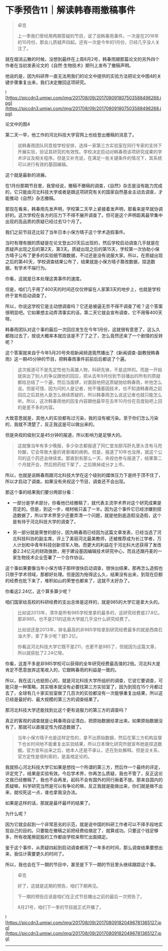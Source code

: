 # 下季预告11｜解读韩春雨撤稿事件

> 卓克
> 
> 上一季我们曾经用两期答疑的节目，说了说韩春雨事件。一次是在2016年的10月份，那会儿质疑声四起。还有一次是今年的1月份，已经几乎没人关注了。

就在烟消云散的时候，没想到最终在上周8月2号，韩春雨跟那篇论文的另外四个作者在当初发表论文的《自然·生物技术》期刊上发布了撤稿声明。

他说的是，因为科研界一直无法用我们的论文中提供的实验方法把论文中图4的关键步骤重复出来，我们决定撤回这项研究。

![https://piccdn3.umiwi.com/img/201708/09/201708091807503588498268.jpg](https://piccdn3.umiwi.com/img/201708/09/201708091807503588498268.jpg)

论文中的图4

第二天一早，他工作的河北科技大学官网上也给登出撤稿的消息了。

> 说韩春雨团队同意按学校安排，选择一家第三方实验室在同行专家的支持下开展实验，验证其研究的有效性。学校决定启动对韩春雨该项研究成果的学术评议及相关程序。但是又补充说，在满足一些关键条件的情况下，其系统可以进行有效的基因编辑。

这个就是最新的进展。

在1月份那期节目里，我曾经说，撤稿不撤稿的调查，《自然》杂志是没有能力完成的，它只能由河北科技大学或者是跟这项研究有关的国家自然基金主动去调查，才能推动《自然》杂志撤稿。

那现在看来，韩春雨先发声明，学校第二天早上紧接着发声明，那看来是早就协调好的。这次学校在各方的压力下不得不展开调查了。但可是这个声明距离最早集中出现的高品质的质疑已经过去12个月了。

我们之前节目还比较了当年日本小保方晴子这个学术造假事件。

当时有理有据的质疑是在论文登出20天后出现的，然后学校启动调查几乎就是在质疑声出现之后的第2天，第3天。质疑出现之后的第15天，学校第一次协助小保方晴子公布了更多的实验细节跟数据，不过还是没有说服大家。所以，在质疑出现之后的第40天，学校调查结果公布了，结果就是小保方晴子篡改数据，捏造数据，有学术不端行为。

你看，这就是日本处理这类事件的速度。

但是，咱们几乎用了400天的时间还仅仅停留在人家第3天的地步上，也就是学校终于宣布启动调查了。

所以，你说这学校它是主动想调查吗？它还是被逼无奈不得不调查了呢？这个答案很明显吧。它如果想主动弄清事实的话，第二天它就会宣布调查，它不用等400天呀。

韩春雨团队对这个事的最后一次回应发生在今年1月份，这就很有意思了，这么久都拖过去了，按说大概率本就应该是不了了之了，怎么竟然还来了一个剧情的反转呢？

这个答案就来自于今年5月20号央视新闻频道竟然播出了《新闻调查-副教授韩春雨》这一期45分钟的节目，把韩春雨事件前前后后都说了个遍。

> 这次报道可不是先定性他为英雄人物，科研先锋，不是这样的。而是一开始就突出了别人的争议跟他的回应，把从去年9月份到节目播出的所有的质疑都给总结了一个遍，然后当面锣，对面鼓地把这质疑抛给韩春雨，听他怎么说。但是可惜，因为问的人是记者，他不懂基因技术，也不知道韩春雨之前回应之后其他人是怎么继续质疑的，所以韩春雨怎么说这记者也就只能怎么听。所以，这次韩春雨他的回复内容跟他最早在去年10月份在百度贴吧上回的是差不多的内容。

大致意思就是，其他人的实验都有过污染，我的没有被污染。至于你们怎么污染的，我就不清楚了，反正我这是可以做出来的。

但是央视的级别又是45分钟的报道，所以影响力是足够大的。

> 这就像当年有多少晚报，多少杂志都报道了同仁堂龙胆泻肝丸里头含有马兜铃酸，它会导致大量的肾衰竭的病例。但是，报道了10年也没用，就这个公司的这个药还会继续卖。那直到有那么一天，央视也参与报道了，结果第二个月就开会，然后把药给下架了，之后换掉成分才上市。

所以，也就是说韩春雨跟河北科技大学在这个级别的媒体压力下是终于顶不住了，所以才启动了调查。如果没有央视这个节目，调查还不会出现。

那这个事的结果我们要分两部分看：

* 一部分是学术部分，你看他已经撤稿了，就代表主流学术界对这个研究成果是否定的。但是，到这一步，棺材板只盖了一半。因为这个事件它已经涉嫌到捏造数据了，所以学术界至少还要弄清一个问题，就是他到底造假没造假，这个是有待于河北科技大学的调查了。

* 另一部分就是荣誉的部分，因为韩春雨已经因为这篇文章发表，已经当选了河北科技科协的副主席，评上了美丽河北最美教师，还被推荐成为长江学者，万人计划和中青年科技创新领军人物。而更大的利益在于河北科大还获得了发改委2.24亿元的财政拨款，用于建设基因编辑技术研究中心，而且还跟丹麦的一家生物技术企业签署了一个合作协议。

这个事如果要像当年小保方晴子那样很快启动调查，很快出结果，那再怎么造假也只限于学术领域，那都好处理。但是因为拖得这么久，结果没有出来，到现在巨额的经费也批下来了，堆积如山的荣誉也都来了，这就不太好办了。

你看这2.24亿，这个算多算少呢？

咱们国家给高校的科研经费的支出总体是这样的，就是985的大学它是拿大头的。

> 比如说2013年，清华是所有985学校里拿的最多的，这研究经费是27.8亿。那非985，也不是211的这些大学就几乎没什么研究经费了。
> 
> 
> 
> 比如说还是2013年，排名最高的非985学校拿到研究经费最多的就是西南石油大学，拿了多少呢？就1.2亿。
> 
> 
> 
> 你看这河北科技大学它既不是211，也更不是985了，但就因为这篇文章，所以就获批了2.24亿呀。

你看，这差不多是非985学校可以获得的全年研究经费最高值的2倍。河北科大是肯定不愿意放弃这笔收入的，它跟韩春雨的利益是一致的。

所以，我在这儿也挺担心的，就是河北科技大学所组织的调查，它说它要调查，可能只是一种策略，其实根本就没有必要找第三方实验室了，因为到现在15个月都过去了，全球有几十家实验室做了几百次的实验都没有一次能够重复出结果，所以这已经是最好的、最大规模的第三方的调查结果了。

那河北科技大学还能找到比这个更有说服力的第三方的调查吗？

真正的客观的调查就是让韩春雨自证清白，把原始数据给拿出来。如果原始数据没有了，那就可以直接定性为捏造数据了。

> 当年小保方晴子也是这样定性的，拿不出原始数据，然后在第三方机构监督下也长时间地不能重复出实验结果，所以日本理化研究所就宣布她是捏造数据。官方宣布出来之后，她本人还是不承认，还在到处解释。但是没关系，官方定性是很利索的，是盖棺定论的。

我就担心河北科技大学它如果是想找一个所谓的第三方，然后作一个最终的评定，评定完了，结果是实验有效。今后学术界，你再怎么质疑，我也不管了，反正这论文我已经撤稿了，我也不会再发，起码不会有国外的同行揪着不放。那来自国内的质疑嘛，科学研究当然是可以有争论的嘛，反正我就是能做出来，你们就是做不出来，就咬死这一点，谁也拿我没办法。

如果是这样的话，那就是最坏最坏的结果了。

为什么呢？

因为它就会起到一个非常恶劣的示范，就是说中国的科研工作者可以不择手段地实现自己的目的。只要能在撤稿之前把经费给搞定了，就算成功。只要这个钱足够多，所有收尾擦屁股的工作都由学校来帮忙出面搞定。

鉴于这个事件，从质疑四起到启动调查都用了一年多的时间，那么调查结果要想出来，我估计需要更久的时间了。

所以，我也会在下一期的节目中，甚至是下下一期的节目里头继续跟踪这个事。

> 卓克
> 
> 好了，这就是这期的预告，咱们下期再见。
> 
> 下一期的预告应该是咱们在正式节目播出之前的最后一次预告了。
> 
> 8月21号，咱们下一季的节目就正式开播了。

![https://piccdn3.umiwi.com/img/201708/09/201708091820496781365127.jpg](https://piccdn3.umiwi.com/img/201708/09/201708091820496781365127.jpg)

---
